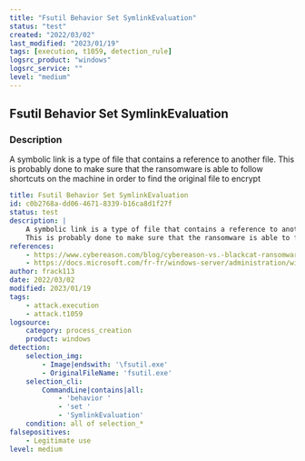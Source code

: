 ```yaml
---
title: "Fsutil Behavior Set SymlinkEvaluation"
status: "test"
created: "2022/03/02"
last_modified: "2023/01/19"
tags: [execution, t1059, detection_rule]
logsrc_product: "windows"
logsrc_service: ""
level: "medium"
---
```


## Fsutil Behavior Set SymlinkEvaluation

### Description

A symbolic link is a type of file that contains a reference to another file.
This is probably done to make sure that the ransomware is able to follow shortcuts on the machine in order to find the original file to encrypt


```yml
title: Fsutil Behavior Set SymlinkEvaluation
id: c0b2768a-dd06-4671-8339-b16ca8d1f27f
status: test
description: |
    A symbolic link is a type of file that contains a reference to another file.
    This is probably done to make sure that the ransomware is able to follow shortcuts on the machine in order to find the original file to encrypt
references:
    - https://www.cybereason.com/blog/cybereason-vs.-blackcat-ransomware
    - https://docs.microsoft.com/fr-fr/windows-server/administration/windows-commands/fsutil-behavior
author: frack113
date: 2022/03/02
modified: 2023/01/19
tags:
    - attack.execution
    - attack.t1059
logsource:
    category: process_creation
    product: windows
detection:
    selection_img:
        - Image|endswith: '\fsutil.exe'
        - OriginalFileName: 'fsutil.exe'
    selection_cli:
        CommandLine|contains|all:
            - 'behavior '
            - 'set '
            - 'SymlinkEvaluation'
    condition: all of selection_*
falsepositives:
    - Legitimate use
level: medium

```
